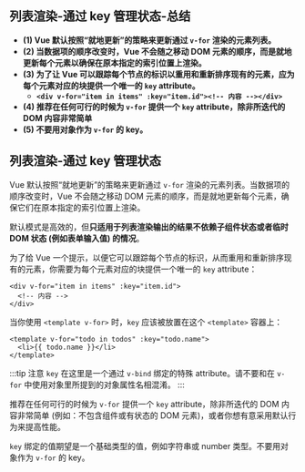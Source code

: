 ## 列表渲染-通过 key 管理状态-总结

- **(1) Vue 默认按照“就地更新”的策略来更新通过 `v-for` 渲染的元素列表。**
- **(2) 当数据项的顺序改变时，Vue 不会随之移动 DOM 元素的顺序，而是就地更新每个元素以确保在原本指定的索引位置上渲染。**
- **(3) 为了让 Vue 可以跟踪每个节点的标识以重用和重新排序现有的元素，应为每个元素对应的块提供一个唯一的 `key` attribute。**
  - **`<div v-for="item in items" :key="item.id"><!-- 内容 --></div>`**
- **(4) 推荐在任何可行的时候为 `v-for` 提供一个 `key` attribute，除非所迭代的 DOM 内容非常简单**
- **(5) 不要用对象作为 `v-for` 的 key。**

## 列表渲染-通过 key 管理状态

Vue 默认按照“就地更新”的策略来更新通过 `v-for` 渲染的元素列表。当数据项的顺序改变时，Vue 不会随之移动 DOM 元素的顺序，而是就地更新每个元素，确保它们在原本指定的索引位置上渲染。

默认模式是高效的，但**只适用于列表渲染输出的结果不依赖子组件状态或者临时 DOM 状态 (例如表单输入值) 的情况**。

为了给 Vue 一个提示，以便它可以跟踪每个节点的标识，从而重用和重新排序现有的元素，你需要为每个元素对应的块提供一个唯一的 `key` attribute：

```vue-html
<div v-for="item in items" :key="item.id">
  <!-- 内容 -->
</div>
```

当你使用 `<template v-for>` 时，`key` 应该被放置在这个 `<template>` 容器上：

```vue-html
<template v-for="todo in todos" :key="todo.name">
  <li>{{ todo.name }}</li>
</template>
```

:::tip 注意
`key` 在这里是一个通过 `v-bind` 绑定的特殊 attribute。请不要和在 `v-for` 中使用对象里所提到的对象属性名相混淆。
:::

推荐在任何可行的时候为 `v-for` 提供一个 `key` attribute，除非所迭代的 DOM 内容非常简单 (例如：不包含组件或有状态的 DOM 元素)，或者你想有意采用默认行为来提高性能。

`key` 绑定的值期望是一个基础类型的值，例如字符串或 number 类型。不要用对象作为 `v-for` 的 key。
